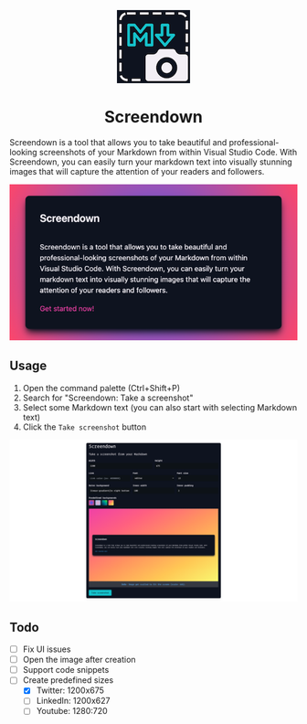 <p align="center">
  <img alt="Screendown" src="assets/icon-128x128.png">
</p>

<h1 align="center">Screendown</h1>

Screendown is a tool that allows you to take beautiful and professional-looking screenshots of your Markdown from within Visual Studio Code. With Screendown, you can easily turn your markdown text into visually stunning images that will capture the attention of your readers and followers.

<p align="center">
  <img alt="Sample image from Screendown" src="assets/screendown-sample.png" width="600px">
</p>

## Usage

1. Open the command palette (Ctrl+Shift+P)
2. Search for "Screendown: Take a screenshot"
3. Select some Markdown text (you can also start with selecting Markdown text)
4. Click the `Take screenshot` button

<p align="center">
  <img alt="Sample image from Screendown" src="assets/screendown-ui.png">
</p>

## Todo

- [ ] Fix UI issues
- [ ] Open the image after creation
- [ ] Support code snippets
- [ ] Create predefined sizes
  - [x] Twitter: 1200x675
  - [ ] LinkedIn: 1200x627
  - [ ] Youtube: 1280:720